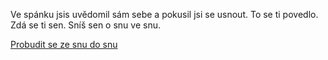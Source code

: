 Ve spánku jsis uvědomil sám sebe a pokusil jsi se usnout. To se ti povedlo. Zdá se ti sen.
Sníš sen o snu ve snu.

[Probudit se ze snu do snu](..\spanek.md)

